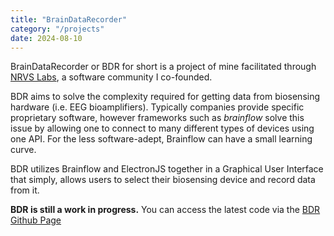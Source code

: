 ```yaml
---
title: "BrainDataRecorder"
category: "/projects"
date: 2024-08-10
---
```


BrainDataRecorder or BDR for short is a project of mine facilitated through [NRVS Labs](https://nrvs-labs.github.io/), a software community I co-founded.

BDR aims to solve the complexity required for getting data from biosensing hardware (i.e. EEG bioamplifiers). Typically companies provide specific proprietary software, however frameworks such as *brainflow* solve this issue by allowing one to connect to many different types of devices using one API. For the less software-adept, Brainflow can have a small learning curve. 

BDR utilizes Brainflow and ElectronJS together in a Graphical User Interface that simply, allows users to select their biosensing device and record data from it. 

**BDR is still a work in progress.**
You can access the latest code via the [BDR Github Page](https://github.com/NRVS-Labs/BrainDataRecorder)


